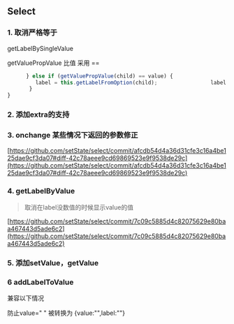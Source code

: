## Select

### 1. 取消严格等于
 
 getLabelBySingleValue
 
 getValuePropValue 比值 采用 ==

 ```js
       } else if (getValuePropValue(child) == value) {
          label = this.getLabelFromOption(child);		          label = this.getLabelFromOption(child);
        }		        
 }
 ```
 
 
### 2. 添加extra的支持

### 3. onchange 某些情况下返回的参数修正

[https://github.com/setState/select/commit/afcdb54d4a36d31cfe3c16a4be125dae9cf3da07#diff-42c78aeee9cd69869523e9f9538de29c](https://github.com/setState/select/commit/afcdb54d4a36d31cfe3c16a4be125dae9cf3da07#diff-42c78aeee9cd69869523e9f9538de29c)

### 4. getLabelByValue 

> 取消在label没数值的时候显示value的值

[https://github.com/setState/select/commit/7c09c5885d4c82075629e80baa467443d5ade6c2](https://github.com/setState/select/commit/7c09c5885d4c82075629e80baa467443d5ade6c2)

### 5. 添加setValue，getValue

### 6 addLabelToValue
兼容以下情况

防止value=" " 被转换为 {value:"",label:""} 
